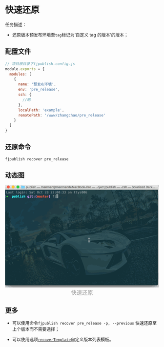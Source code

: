 # 快速还原

任务描述：

- 还原版本预发布环境至`tag`标记为‘自定义 tag 的版本’的版本；

## 配置文件

```js
// 项目根目录下fjpublish.config.js
module.exports = {
  modules: [
    {
      name: '预发布环境',
      env: 'pre_release',
      ssh: {
        //略
      },
      localPath: 'example',
      remotePath: '/www/zhangchao/pre_release'
    }
  ]
}
```

## 还原命令

```
fjpublish recover pre_release
```

## 动态图

<center>
   <img alt="快速还原" src="../assets/recover.gif" />
</center>
<center><font color="#999" size=4>快速还原</font></center>

## 更多

- 可以使用命令`fjpublish recover pre_release -p, --previous` 快速还原至上个版本而不需要选择；

- 可以使用选项[`recoverTemplate`](/api/#recovertemplate)自定义版本列表模板。
